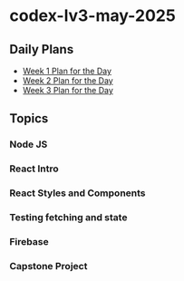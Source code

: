 # codex-lv3-may-2025

## Daily Plans
- [Week 1 Plan for the Day](plan-for-the-day-w1.md)
- [Week 2 Plan for the Day](plan-for-the-day-w2.md)
- [Week 3 Plan for the Day](plan-for-the-day-w3.md)

## Topics

### Node JS

### React Intro

### React Styles and Components

### Testing fetching and state

### Firebase

### Capstone Project
